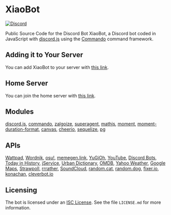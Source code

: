 # XiaoBot
[![Discord](https://discordapp.com/api/guilds/252317073814978561/embed.png)](https://discord.gg/fqQF8mc)

Public Source Code for the Discord Bot XiaoBot, a Discord bot coded in JavaScript with [discord.js](https://discord.js.org) using the [Commando](https://github.com/Gawdl3y/discord.js-commando) command framework.

## Adding it to Your Server
You can add XiaoBot to your server with [this link](https://discordapp.com/oauth2/authorize?client_id=278305350804045834&scope=bot&permissions=1345846343). 

## Home Server
You can join the home server with [this link](https://discord.gg/fqQF8mc).

## Modules
[discord.js](https://discord.js.org), [commando](https://github.com/Gawdl3y/discord.js-commando), [zalgoize](https://github.com/clux/zalgolize), [superagent](https://visionmedia.github.io/superagent), [mathjs](http://mathjs.org), [moment](http://momentjs.com), [moment-duration-format](https://github.com/jsmreese/moment-duration-format), [canvas](https://github.com/Automattic/node-canvas), [cheerio](https://cheerio.js.org), [sequelize](http://docs.sequelizejs.com), [pg](https://github.com/brianc/node-postgres)

## APIs
[Wattpad](https://developer.wattpad.com), [Wordnik](http://developer.wordnik.com), [osu!](https://osu.ppy.sh/p/api), [memegen.link](https://memegen.link), [YuGiOh](http://docs.yugiohprices.apiary.io), [YouTube](https://developers.google.com/youtube), [Discord Bots](https://bots.discord.pw/api), [Today in History](http://history.muffinlabs.com/#api), [jService](http://jservice.io), [Urban Dictionary](https://github.com/zdict/zdict/wiki/Urban-dictionary-API-documentation), [OMDB](http://www.omdbapi.com), [Yahoo Weather](https://developer.yahoo.com/weather), [Google Maps](https://developers.google.com/maps), [Strawpoll](https://github.com/strawpoll/strawpoll/wiki/API), [rrrather](http://www.rrrather.com/botapi), [SoundCloud](https://developers.soundcloud.com), [random.cat](http://random.cat), [random.dog](https://random.dog), [fixer.io](http://fixer.io), [konachan](https://konachan.net), [cleverbot.io](https://cleverbot.io)

## Licensing
The bot is licensed under an [ISC License](https://opensource.org/licenses/ISC). See the file `LICENSE.md` for more information.
